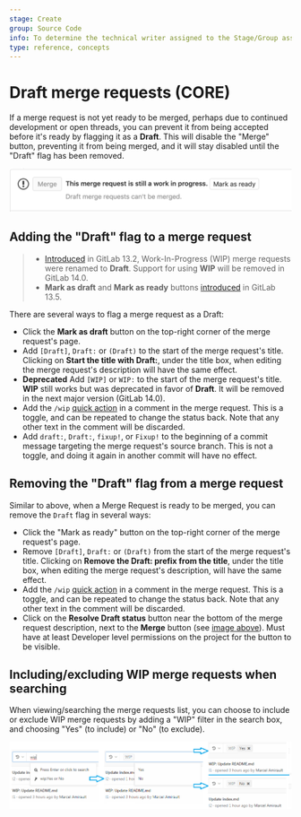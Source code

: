 ```yaml
---
stage: Create
group: Source Code
info: To determine the technical writer assigned to the Stage/Group associated with this page, see https://about.gitlab.com/handbook/engineering/ux/technical-writing/#designated-technical-writers
type: reference, concepts
---
```


# Draft merge requests **(CORE)**

If a merge request is not yet ready to be merged, perhaps due to continued development
or open threads, you can prevent it from being accepted before it's ready by flagging
it as a **Draft**. This will disable the "Merge" button, preventing it from
being merged, and it will stay disabled until the "Draft" flag has been removed.

![Blocked Merge Button](img/draft_blocked_merge_button_v13_2.png)

## Adding the "Draft" flag to a merge request

> - [Introduced](https://gitlab.com/gitlab-org/gitlab/-/issues/32692) in GitLab 13.2, Work-In-Progress (WIP) merge requests were renamed to **Draft**. Support for using **WIP** will be removed in GitLab 14.0.
> - **Mark as draft** and **Mark as ready** buttons [introduced](https://gitlab.com/gitlab-org/gitlab/-/issues/227421) in GitLab 13.5.

There are several ways to flag a merge request as a Draft:

- Click the **Mark as draft** button on the top-right corner of the merge request's page.
- Add `[Draft]`, `Draft:` or `(Draft)` to the start of the merge request's title. Clicking on
  **Start the title with Draft:**, under the title box, when editing the merge request's
  description will have the same effect.
- **Deprecated** Add `[WIP]` or `WIP:` to the start of the merge request's title.
  **WIP** still works but was deprecated in favor of **Draft**. It will be removed in the next major version (GitLab 14.0).
- Add the `/wip` [quick action](../quick_actions.md#quick-actions-for-issues-merge-requests-and-epics)
  in a comment in the merge request. This is a toggle, and can be repeated
  to change the status back. Note that any other text in the comment will be discarded.
- Add `draft:`, `Draft:`, `fixup!`, or `Fixup!` to the beginning of a commit message targeting the
  merge request's source branch. This is not a toggle, and doing it again in another
  commit will have no effect.

## Removing the "Draft" flag from a merge request

Similar to above, when a Merge Request is ready to be merged, you can remove the
`Draft` flag in several ways:

- Click the "Mark as ready" button on the top-right corner of the merge request's page.
- Remove `[Draft]`, `Draft:` or `(Draft)` from the start of the merge request's title. Clicking on
  **Remove the Draft: prefix from the title**, under the title box, when editing the merge
  request's description, will have the same effect.
- Add the `/wip` [quick action](../quick_actions.md#quick-actions-for-issues-merge-requests-and-epics)
  in a comment in the merge request. This is a toggle, and can be repeated
  to change the status back. Note that any other text in the comment will be discarded.
- Click on the **Resolve Draft status** button near the bottom of the merge request description,
  next to the **Merge** button (see [image above](#draft-merge-requests)).
  Must have at least Developer level permissions on the project for the button to
  be visible.

## Including/excluding WIP merge requests when searching

When viewing/searching the merge requests list, you can choose to include or exclude
WIP merge requests by adding a "WIP" filter in the search box, and choosing "Yes"
(to include) or "No" (to exclude).

![Filter WIP MRs](img/filter_wip_merge_requests.png)

<!-- ## Troubleshooting

Include any troubleshooting steps that you can foresee. If you know beforehand what issues
one might have when setting this up, or when something is changed, or on upgrading, it's
important to describe those, too. Think of things that may go wrong and include them here.
This is important to minimize requests for support, and to avoid doc comments with
questions that you know someone might ask.

Each scenario can be a third-level heading, e.g. `### Getting error message X`.
If you have none to add when creating a doc, leave this section in place
but commented out to help encourage others to add to it in the future. -->
